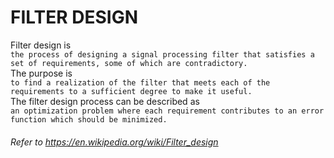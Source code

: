 # FILTER DESIGN  
Filter design is  
```the process of designing a signal processing filter that satisfies a set of requirements, some of which are contradictory.```  
The purpose is  
```to find a realization of the filter that meets each of the requirements to a sufficient degree to make it useful.```  
The filter design process can be described as  
```an optimization problem where each requirement contributes to an error function which should be minimized.```



###### Refer to https://en.wikipedia.org/wiki/Filter_design